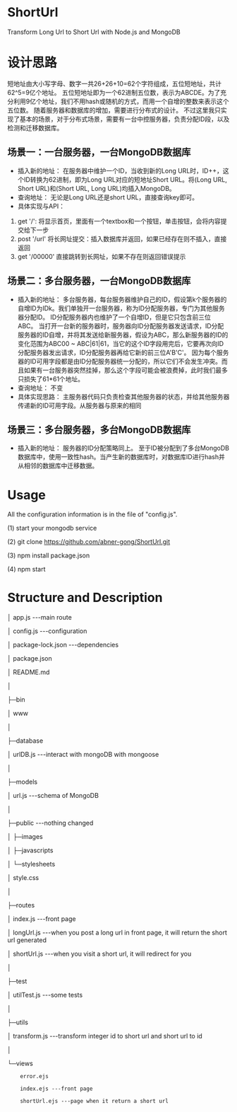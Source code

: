 # ShortUrl
Transform Long Url to Short Url with Node.js and MongoDB

# 设计思路
短地址由大小写字母、数字一共26+26+10=62个字符组成，五位短地址，共计62^5=9亿个地址。
五位短地址即为一个62进制五位数，表示为ABCDE。为了充分利用9亿个地址，我们不用hash或随机的方式，而用一个自增的整数来表示这个五位数。
随着服务器和数据库的增加，需要进行分布式的设计。
不过这里我只实现了基本的场景，对于分布式场景，需要有一台中控服务器，负责分配ID段，以及检测和迁移数据库。

## 场景一：一台服务器，一台MongoDB数据库
- 插入新的地址：
在服务器中维护一个ID，当收到新的Long URL时，ID++，这个ID转换为62进制，即为Long URL对应的短地址Short URL。将(Long URL, Short URL)和(Short URL, Long URL)均插入MongoDB。
- 查询地址：
    无论是Long URL还是short URL，直接查询key即可。
- 具体实现与API：
1. get '/': 将显示首页，里面有一个textbox和一个按钮，单击按钮，会将内容提交给下一步
2. post '/url' 将长网址提交：插入数据库并返回，如果已经存在则不插入，直接返回
3. get '/00000' 直接跳转到长网址，如果不存在则返回错误提示

## 场景二：多台服务器，一台MongoDB数据库
- 插入新的地址：
多台服务器，每台服务器维护自己的ID，假设第k个服务器的自增ID为IDk。我们单独开一台服务器，称为ID分配服务器，专门为其他服务器分配ID。
ID分配服务器内也维护了一个自增ID，但是它只包含前三位ABC。
当打开一台新的服务器时，服务器向ID分配服务器发送请求，ID分配服务器的ID自增，并将其发送给新服务器，假设为ABC，那么新服务器的ID的变化范围为ABC00 ~ ABC|61|61，当它的这个ID字段用完后，它要再次向ID分配服务器发出请求，ID分配服务器再给它新的前三位A'B'C'。
因为每个服务器的ID可用字段都是由ID分配服务器统一分配的，所以它们不会发生冲突。而且如果有一台服务器突然挂掉，那么这个字段可能会被浪费掉，此时我们最多只损失了61*61个地址。
- 查询地址：
   不变
- 具体实现思路：
主服务器代码只负责检查其他服务器的状态，并给其他服务器传递新的ID可用字段。从服务器与原来的相同

## 场景三：多台服务器，多台MongoDB数据库
- 插入新的地址：
服务器的ID分配策略同上。
至于ID被分配到了多台MongoDB数据库中，使用一致性hash。当产生新的数据库时，对数据库ID进行hash并从相邻的数据库中迁移数据。


# Usage

All the configuration information is in the file of "config.js".



(1) start your mongodb service

(2) git clone https://github.com/abner-gong/ShortUrl.git

(3) npm install package.json

(4) npm start



# Structure and Description

│  app.js ---main route

│  config.js ---configuration

│  package-lock.json ---dependencies

│  package.json

│  README.md

│

├─bin

│      www

│

├─database

│      urlDB.js ---interact with mongoDB with mongoose

│

├─models

│      url.js ---schema of MongoDB

│

├─public ---nothing changed

│  ├─images

│  ├─javascripts

│  └─stylesheets

│          style.css

│

├─routes

│      index.js ---front page

│      longUrl.js ---when you post a long url in front page, it will return the short url generated

│      shortUrl.js ---when you visit a short url, it will redirect for you

│

├─test

│      utilTest.js ---some tests

│

├─utils

│      transform.js ---transform integer id to short url and short url to id

│

└─views

        error.ejs

        index.ejs ---front page

        shortUrl.ejs ---page when it return a short url

